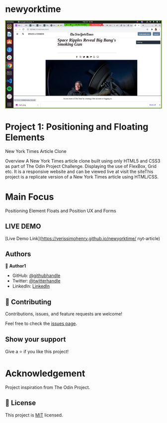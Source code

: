 # newyorktime

![screenshot](image.png/Screenshot.png) 

# Project 1: Positioning and Floating Elements
New York Times Article Clone

Overview
A New York Times article clone built using only HTML5 and CSS3 as part of The Odin Project Challenge. Displaying the use of FlexBox, Grid etc. It is a responsive website and can be viewed live at visit the siteThis project is a replicate version of a New York Times article using HTML/CSS.

# Main Focus
Positioning Element
Floats and Position
UX and Forms

## LIVE DEMO

[Live Demo Link](https://verissimohenry.github.io/newyorktime/
nyt-article)

## Authors

👤 **Author1**

- GitHub: [@githubhandle](https://github.com/verissimohenry)
- Twitter: [@twitterhandle](https://twitter.com/verissimohenry)
- LinkedIn: [LinkedIn](https://linkedin.com/verissimohenry)

## 🤝 Contributing

Contributions, issues, and feature requests are welcome!

Feel free to check the [issues page](issues/https://github.com/verissimohenry/newyorktime/pull/11).

## Show your support

Give a ⭐️ if you like this project!


# Acknowledgement
Project inspiration from The Odin Project.

## 📝 License

This project is [MIT](lic.url) licensed.
